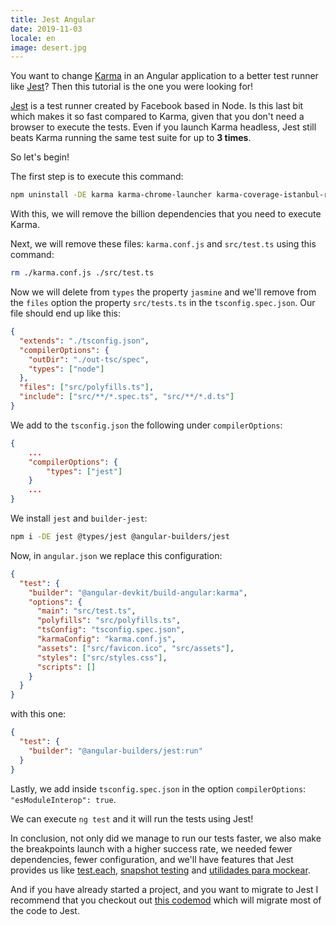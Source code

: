 ```yaml
---
title: Jest Angular
date: 2019-11-03
locale: en
image: desert.jpg
---
```


You want to change [Karma](https://karma-runner.github.io/latest/index.html) in an Angular application to a better test runner like [Jest](https://jestjs.io/)? Then this tutorial is the one you were looking for!

<!-- more -->

[Jest](https://jestjs.io/) is a test runner created by Facebook based in Node. Is this last bit which makes it so fast compared to Karma, given that you don't need a browser to execute the tests. Even if you launch Karma headless, Jest still beats Karma running the same test suite for up to **3 times**.

So let's begin!

The first step is to execute this command:

```bash
npm uninstall -DE karma karma-chrome-launcher karma-coverage-istanbul-reporter karma-jasmine karma-jasmine-html-reporter @types/jasmine @types/jasminewd2 jasmine-core jasmine-spec-reporter
```

With this, we will remove the billion dependencies that you need to execute Karma.

Next, we will remove these files: `karma.conf.js` and `src/test.ts` using this command:

```bash
rm ./karma.conf.js ./src/test.ts
```

Now we will delete from `types` the property `jasmine` and we'll remove from the `files` option the property `src/tests.ts` in the `tsconfig.spec.json`. Our file should end up like this:

```json
{
  "extends": "./tsconfig.json",
  "compilerOptions": {
    "outDir": "./out-tsc/spec",
    "types": ["node"]
  },
  "files": ["src/polyfills.ts"],
  "include": ["src/**/*.spec.ts", "src/**/*.d.ts"]
}
```

We add to the `tsconfig.json` the following under `compilerOptions`:

```json
{
    ...
    "compilerOptions": {
        "types": ["jest"]
    }
    ...
}
```

We install `jest` and `builder-jest`:

```bash
npm i -DE jest @types/jest @angular-builders/jest
```

Now, in `angular.json` we replace this configuration:

```json
{
  "test": {
    "builder": "@angular-devkit/build-angular:karma",
    "options": {
      "main": "src/test.ts",
      "polyfills": "src/polyfills.ts",
      "tsConfig": "tsconfig.spec.json",
      "karmaConfig": "karma.conf.js",
      "assets": ["src/favicon.ico", "src/assets"],
      "styles": ["src/styles.css"],
      "scripts": []
    }
  }
}
```

with this one:

```json
{
  "test": {
    "builder": "@angular-builders/jest:run"
  }
}
```

Lastly, we add inside `tsconfig.spec.json` in the option `compilerOptions`: `"esModuleInterop": true`.

We can execute `ng test` and it will run the tests using Jest!

In conclusion, not only did we manage to run our tests faster, we also make the breakpoints launch with a higher success rate, we needed fewer dependencies, fewer configuration, and we'll have features that Jest provides us like [test.each](https://jestjs.io/docs/en/api#1-testeachtable-name-fn-timeout), [snapshot testing](https://jestjs.io/docs/en/snapshot-testing) and [utilidades para mockear](https://jestjs.io/docs/en/mock-functions).

And if you have already started a project, and you want to migrate to Jest I recommend that you checkout out [this codemod](https://github.com/skovhus/jest-codemods) which will migrate most of the code to Jest.

